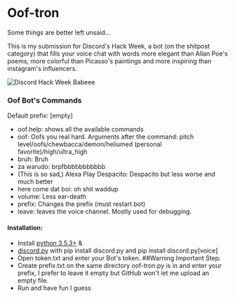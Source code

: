 # Oof-tron
Some things are better left unsaid...

This is my submission for Discord's Hack Week, a bot (on the shitpost category) that fills your voice chat with words more elegant than Allan Poe's poems, more colorful than Picasso's paintings and more inspiring than instagram's influencers. 

![Discord Hack Week Babeee](https://cdn-images-1.medium.com/max/2560/1*lh6NS8hx0pu5mlZeSqnu5w.jpeg "The most wonderful event")

### **Oof Bot's Commands**
Default prefix: [empty]
- oof.help: shows all the available commands
- oof: Oofs you real hard. Arguments after the command: pitch level/oofs/chewbacca/demon/heliumed (personal favorite)/high/ultra_high
- bruh: Bruh
- za warudo: brpfbbbbbbbbbbb
- (This is so sad,) Alexa Play Despacito: Despacito but less worse and much better
- here come dat boi: oh shit waddup
- volume: Less ear-death
- prefix: Changes the prefix (must restart bot)
- leave: leaves the voice channel. Mostly used for debugging.

#### **Installation:**
- Install [python 3.5.3+](https://www.python.org/) &
- [discord.py](https://github.com/Rapptz/discord.py) with pip install discord.py and pip install discord.py[voice]
- Open token.txt and enter your Bot's token. 
##Warning Important Step:
- Create prefix.txt on the same directory oof-tron.py is in and enter your prefix, I prefer to leave it empty but GitHub won't let me upload an empty file.
- Run and have fun I guess

